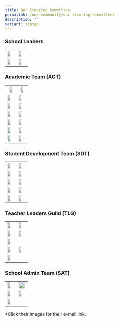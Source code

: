 ```yaml
---
title: Our Steering Committee
permalink: /our-community/our-steering-committee/
description: ""
variant: tiptap
---
```

<h3>School Leaders</h3><table><tbody><tr><td rowspan="1" colspan="1"><a class="isomer-image-wrapper" href="Townsvilleps@moe.edu.sg"><img style="width: 65%;" height="auto" width="100%" alt="" src="/images/School Leaders/mr eddie foo.jpg"></a></td><td rowspan="1" colspan="1"><a class="isomer-image-wrapper" href="Townsvilleps@moe.edu.sg"><img style="width: 65%;" height="auto" width="100%" alt="" src="/images/School Leaders/ms lynette fernandez.jpg"></a></td></tr><tr><td rowspan="1" colspan="1"><a class="isomer-image-wrapper" href="Townsvilleps@moe.edu.sg"><img style="width: 65%;" height="auto" width="100%" alt="" src="/images/School Leaders/mr sunny ho.jpg"></a></td><td rowspan="1" colspan="1"><a class="isomer-image-wrapper" href="Townsvilleps@moe.edu.sg"><img style="width: 65%;" height="auto" width="100%" alt="" src="/images/School Leaders/mr martin velan anthony.jpg"></a></td></tr></tbody></table><h3>Academic Team (ACT)</h3><table><tbody><tr><th rowspan="1" colspan="1"><a class="isomer-image-wrapper" href="Townsvilleps@moe.edu.sg"><img style="width: 65%;" height="auto" width="100%" alt="" src="/images/School Leaders/Mr_Sunny_Ho_2.jpg"></a></th><th rowspan="1" colspan="1"><a class="isomer-image-wrapper" href="ong_chor_meng@moe.edu.sg"><img style="width: 65%;" height="auto" width="100%" alt="" src="/images/Teaching Staff/Ms_Ong_Chor_Meng_2.jpg"></a></th></tr><tr><td rowspan="1" colspan="1"><a class="isomer-image-wrapper" href="shanthi_deenathayalan@moe.edu.sg"><img style="width: 65%;" height="auto" width="100%" alt="" src="/images/Teaching Staff/Mdm_Shanthi_Deenathayalan_2.jpg"></a></td><td rowspan="1" colspan="1"><a class="isomer-image-wrapper" href="lye_choon_hwan@moe.edu.sg"><img style="width: 65%;" height="auto" width="100%" alt="" src="/images/Teaching Staff/2023_mdm lye choon hwan-final.jpg"></a></td></tr><tr><td rowspan="1" colspan="1"><a class="isomer-image-wrapper" href="ong_peck_har@moe.edu.sg"><img style="width: 65%;" height="auto" width="100%" alt="" src="/images/Teaching Staff/2023_mrs lee peck har-final.jpg"></a></td><td rowspan="1" colspan="1"><a class="isomer-image-wrapper" href="rachel_tan_hsu_sze-ern@moe.edu.sg"><img style="width: 65%;" height="auto" width="100%" alt="" src="/images/Teaching Staff/2023_mrs rachel long.jpg"></a></td></tr><tr><td rowspan="1" colspan="1"><a class="isomer-image-wrapper" href="lee_boon_haw_jeremy@moe.edu.sg"><img style="width: 65%;" height="auto" width="100%" alt="" src="/images/Teaching Staff/2023_mr jeremy lee-final.jpg"></a></td><td rowspan="1" colspan="1"><a class="isomer-image-wrapper" href="ong_hui_min_felicia@moe.edu.sg"><img style="width: 65%;" height="auto" width="100%" alt="" src="/images/Teaching Staff/ms felicia ong.jpg"></a></td></tr><tr><td rowspan="1" colspan="1"><a class="isomer-image-wrapper" href="chew_hua_jie@moe.edu.sg"><img style="width: 65%;" height="auto" width="100%" alt="" src="/images/Teaching Staff/Mrs_Lim_Chew_Hua_Jie_2.jpg"></a></td><td rowspan="1" colspan="1"><a class="isomer-image-wrapper" href="madhavi_chandramohan@moe.edu.sg"><img style="width: 65%;" height="auto" width="100%" alt="" src="/images/Teaching Staff/Ms_Madhavi_Chandramohan_2.jpg"></a></td></tr><tr><td rowspan="1" colspan="1"><div class="isomer-image-wrapper"><img style="width: 65%;" height="auto" width="100%" alt="" src="/images/Teaching Staff/2023_mrs pearl phua-final.jpg"></div></td><td rowspan="1" colspan="1"><a class="isomer-image-wrapper" href="pei_cihui_pamela@moe.edu.sg"><img style="width: 65%;" height="auto" width="100%" alt="" src="/images/Teaching Staff/2023_mrs pamela chan.jpg"></a></td></tr><tr><td rowspan="1" colspan="1"><a class="isomer-image-wrapper" href="vemalan_elangovan@moe.edu.sg"><img style="width: 65%;" height="auto" width="100%" alt="" src="/images/Teaching Staff/mr vemalan s_o elangovan.jpg"></a></td><td rowspan="1" colspan="1"><a class="isomer-image-wrapper" href="sng_rong_long_ben@moe.edu.sg"><img style="width: 65%;" height="auto" width="100%" alt="" src="/images/Teaching Staff/mr ben sng.jpg"></a></td></tr></tbody></table><h3>Student Development Team (SDT)</h3><table><tbody><tr><td rowspan="1" colspan="1"><a class="isomer-image-wrapper" href="Townsvilleps@moe.edu.sg"><img style="width: 65%;" height="auto" width="100%" alt="" src="/images/School Leaders/Ms_Lynette_Fernandez_2.jpg"></a></td><td rowspan="1" colspan="1"><a class="isomer-image-wrapper" href="debbie_poon_ee_le@moe.edu.sg"><img style="width: 65%;" height="auto" width="100%" src="/images/Teaching%20Staff/2023_mrs%20debbie%20lau.jpg"></a></td></tr><tr><td rowspan="1" colspan="1"><div class="isomer-image-wrapper"><img style="width:65%" height="auto" width="100%" src="/images/Teaching%20Staff/2023_mr%20muhammad%20bin%20ali.jpg"></div></td><td rowspan="1" colspan="1"><a class="isomer-image-wrapper" href="premila_ratnam@moe.edu.sg"><img style="width:65%" height="auto" width="100%" src="/images/Teaching%20Staff/2023_mrs%20premila%20onyekachi.jpg"></a></td></tr><tr><td rowspan="1" colspan="1"><a class="isomer-image-wrapper" href="johnson_chee_john_son@moe.edu.sg"><img style="width:65%" height="auto" width="100%" src="/images/Teaching%20Staff/2023_mr%20johnson%20chee.jpg"></a></td><td rowspan="1" colspan="1"><a class="isomer-image-wrapper" href="poh_choon_sian@moe.edu.sg"><img style="width:65%" height="auto" width="100%" src="/images/Teaching%20Staff/mr%20vincent%20poh.jpg"></a></td></tr><tr><td rowspan="1" colspan="1"><a class="isomer-image-wrapper" href="choo_onn_joe@moe.edu.sg"><img style="width:65%" height="auto" width="100%" src="/images/Teaching%20Staff/mr%20joe%20choo-final.jpg"></a></td><td rowspan="1" colspan="1"><a class="isomer-image-wrapper" href="suzana_suah@moe.edu.sg"><img style="width:65%" height="auto" width="100%" src="/images/Teaching%20Staff/2023_mdm%20suzana%20bte%20suah.jpg"></a></td></tr><tr><td rowspan="1" colspan="1"><a class="isomer-image-wrapper" href="cheah_loo_hui_hui@moe.edu.sg"><img style="width:65%" height="auto" width="100%" src="/images/Teaching%20Staff/mrs%20cheah-loo%20yin%20hui.jpg"></a></td><td rowspan="1" colspan="1"><a class="isomer-image-wrapper" href="toh_xiao_ting@moe.edu.sg"><img style="width:65%" height="auto" width="100%" src="/images/Teaching%20Staff/ms%20toh%20xiao%20ting.jpg"></a></td></tr></tbody></table><h3>Teacher Leaders Guild (TLG)</h3><table><tbody><tr><td rowspan="1" colspan="1"><a class="isomer-image-wrapper" href="cheh_seok_buay@moe.edu.sg"><img style="width:65%" height="auto" width="100%" src="/images/Teaching%20Staff/2023_mrs%20lek%20seok%20buay.jpg"></a></td><td rowspan="1" colspan="1"><a class="isomer-image-wrapper" href="s_nirmala_devi_santhanasamy@moe.edu.sg"><img style="width: 65%;" height="auto" width="100%" alt="" src="/images/Teaching Staff/Mrs_S_Nirmala_FINAL_2.jpg"></a></td></tr><tr><td rowspan="1" colspan="1"><a class="isomer-image-wrapper" href="v_usha_devi@moe.edu.sg"><img style="width: 65%;" height="auto" width="100%" alt="" src="/images/Teaching Staff/Mrs_Usha_Surendran_FINAL_2.jpg"></a></td><td rowspan="1" colspan="1"><a class="isomer-image-wrapper" href="chua_sock_eng_theresa@moe.edu.sg"><img style="width:65%" height="auto" width="100%" src="/images/Teaching%20Staff/2023_mrs%20theresa%20wong-final.jpg"></a></td></tr><tr><td rowspan="1" colspan="1"><a class="isomer-image-wrapper" href="latha_devi@moe.edu.sg"><img style="width:65%" height="auto" width="100%" src="/images/Teaching%20Staff/2023_mrs%20latha%20joseph.jpg"></a></td><td rowspan="1" colspan="1"><p></p></td></tr><tr><td rowspan="1" colspan="1"><a class="isomer-image-wrapper" href="tan_maggie@moe.edu.sg"><img style="width: 65%;" height="auto" width="100%" alt="" src="/images/Teaching Staff/Mrs_Maggie_Tan_2.jpg"></a></td><td rowspan="1" colspan="1"><a class="isomer-image-wrapper" href="teh_wei_ming_john@moe.edu.sg"><img style="width: 65%;" height="auto" width="100%" alt="" src="/images/Teaching Staff/Mr_John_Teh_Wei_Ming_2.jpg"></a></td></tr><tr><td rowspan="1" colspan="1"><a class="isomer-image-wrapper" href="siti_wazirah_daud@moe.edu.sg"><img style="width: 65%;" height="auto" width="100%" alt="" src="/images/Teaching Staff/Mrs_Wazirah_Covas_2.jpg"></a></td><td rowspan="1" colspan="1"><p></p></td></tr></tbody></table><h3>School Admin Team (SAT)</h3><table><tbody><tr><td rowspan="1" colspan="1"><a class="isomer-image-wrapper" href="Townsvilleps@moe.edu.sg"><img style="width: 65%;" height="auto" width="100%" alt="" src="/images/School Leaders/Mr_Martin_Velan_Anthony_2.jpg"></a></td><td rowspan="1" colspan="1"><a class="isomer-image-wrapper" href="Townsvilleps@moe.edu.sg"><img style="width: 100%" height="auto" width="100%" alt="" src="/images/EAS Staff/Ms_Candy_Heng_Cheng_Peng_2.jpg"></a></td></tr><tr><td rowspan="1" colspan="1"><a class="isomer-image-wrapper" href="Townsvilleps@moe.edu.sg"><img style="width:65%" height="auto" width="100%" src="/images/EAS%20Staff/2023_mdm%20nancy%20koh%20mei%20chin.jpg"></a></td><td rowspan="1" colspan="1"><a class="isomer-image-wrapper" href="Townsvilleps@moe.edu.sg"><img style="width:65%" height="auto" width="100%" src="/images/EAS%20Staff/2023_mr%20mohammad%20zhafrie%20bin%20jalil-final.jpg"></a></td></tr><tr><td rowspan="1" colspan="1"><a class="isomer-image-wrapper" href="Townsvilleps@moe.edu.sg"><img style="width:65%" height="auto" width="100%" src="/images/EAS%20Staff/2023_mr%20hadi%20asyaari%20bin%20ahmad.jpg"></a></td><td rowspan="1" colspan="1"><p></p></td></tr></tbody></table><p>*Click their images for their e-mail link.</p>
